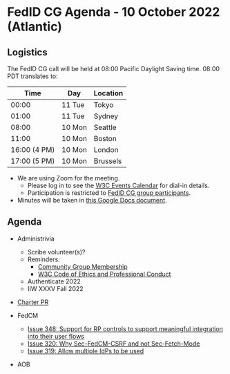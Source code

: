 # FedID CG Agenda - 10 October 2022 (Atlantic)

## Logistics

The FedID CG call will be held at 08:00 Pacific Daylight Saving time. 08:00 PDT translates to:

| Time         | Day    | Location      |
| ------------ | ------ | ------------- |
| 00:00        | 11 Tue | Tokyo         |
| 01:00        | 11 Tue | Sydney        |
| 08:00        | 10 Mon | Seattle       |
| 11:00        | 10 Mon | Boston        |
| 16:00 (4 PM) | 10 Mon | London        |
| 17:00 (5 PM) | 10 Mon | Brussels      |


* We are using Zoom for the meeting.
    * Please log in to see the [W3C Events Calendar](https://www.w3.org/events/meetings/cceb9fe7-9d35-4041-a31f-d47b7757d64b/20221010T080000) for dial-in details. 
    * Participation is restricted to [FedID CG group participants](https://www.w3.org/community/fed-id/participants).
* Minutes will be taken in [this Google Docs document](https://docs.google.com/document/d/1O7Rn8Aj4rsYWohdEP61lnGdgkai0xTZFQgm7XEA0RBM/edit#).


## Agenda

* Administrivia
  * Scribe volunteer(s)?
  * Reminders: 
     * [Community Group Membership](https://www.w3.org/community/fed-id/)
     * [W3C Code of Ethics and Professional Conduct](https://www.w3.org/Consortium/cepc/)
  * Authenticate 2022
  * IIW XXXV Fall 2022

* [Charter PR](https://github.com/fedidcg/fedidcg.github.io/pull/2)

* FedCM 
   * [Issue 348: Support for RP controls to support meaningful integration into their user flows](https://github.com/fedidcg/FedCM/issues/348)
   * [Issue 320: Why Sec-FedCM-CSRF and not Sec-Fetch-Mode](https://github.com/fedidcg/FedCM/issues/320)
   * [Issue 319: Allow multiple IdPs to be used](https://github.com/fedidcg/FedCM/issues/319)



* AOB

